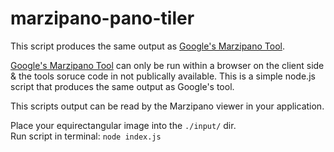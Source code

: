 # marzipano-pano-tiler

This script produces the same output as [Google's Marzipano Tool](https://www.marzipano.net/tool/).

[Google's Marzipano Tool](https://www.marzipano.net/tool/) can only be run within a browser on the client side & the tools soruce code in not publically available.
This is a simple node.js script that produces the same output as Google's tool.

This scripts output can be read by the Marzipano viewer in your application.

Place your equirectangular image into the `./input/` dir.
<br>
Run script in terminal: `node index.js`
